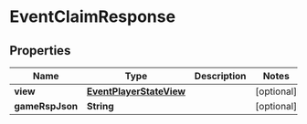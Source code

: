 

# EventClaimResponse


## Properties

| Name | Type | Description | Notes |
|------------ | ------------- | ------------- | -------------|
|**view** | [**EventPlayerStateView**](EventPlayerStateView.md) |  |  [optional] |
|**gameRspJson** | **String** |  |  [optional] |




